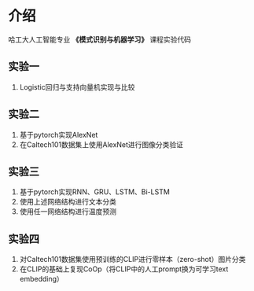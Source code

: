 # 介绍
哈工大人工智能专业 **《模式识别与机器学习》** 课程实验代码

## 实验一
1. Logistic回归与支持向量机实现与比较

## 实验二
1. 基于pytorch实现AlexNet
2. 在Caltech101数据集上使用AlexNet进行图像分类验证

## 实验三
1. 基于pytorch实现RNN、GRU、LSTM、Bi-LSTM
2. 使用上述网络结构进行文本分类
3. 使用任一网络结构进行温度预测

## 实验四
1. 对Caltech101数据集使用预训练的CLIP进行零样本（zero-shot）图片分类
2. 在CLIP的基础上复现CoOp（将CLIP中的人工prompt换为可学习text embedding）
